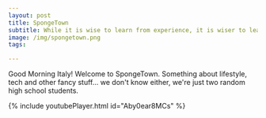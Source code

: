 ```yaml
---
layout: post
title: SpongeTown
subtitle: While it is wise to learn from experience, it is wiser to learn from the experiences of others.
image: /img/spongetown.png
tags:

---
```

Good Morning Italy! Welcome to SpongeTown. Something about lifestyle, tech and other fancy stuff... we don't know either, we're just two random high school students.

{% include youtubePlayer.html id="Aby0ear8MCs" %}
